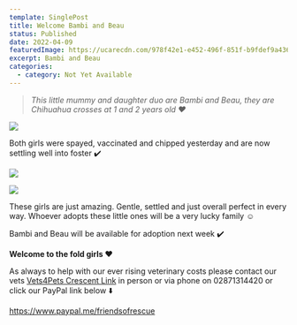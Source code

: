 ```yaml
---
template: SinglePost
title: Welcome Bambi and Beau
status: Published
date: 2022-04-09
featuredImage: https://ucarecdn.com/978f42e1-e452-496f-851f-b9fdef9a4360/-/crop/596x484/0,133/-/preview/
excerpt: Bambi and Beau
categories:
  - category: Not Yet Available
---
```

> *This little mummy and daughter duo are Bambi and Beau, they are Chihuahua crosses at 1 and 2 years old ❤️*

![](https://ucarecdn.com/b1a97bbd-7b1c-46d9-9ed3-c45a7aa53138/)


Both girls were spayed, vaccinated and chipped yesterday and are now settling well into foster ✔️ 

![](https://ucarecdn.com/56b4793d-ba17-440e-9414-5eeef9b373aa/)

![](https://ucarecdn.com/390f876f-44da-4bc1-9d45-6ce6db5569fa/)


These girls are just amazing. Gentle, settled and just overall perfect in every way. Whoever adopts these little ones will be a very lucky family ☺️


Bambi and Beau will be available for adoption next week ✔️ 


**Welcome to the fold girls ❤️**


As always to help with our ever rising veterinary costs please contact our vets [Vets4Pets Crescent Link](https://www.facebook.com/Vets4PetsCrescentLink) in person or via phone on 02871314420 or click our PayPal link below ⬇️ 


https://www.paypal.me/friendsofrescue